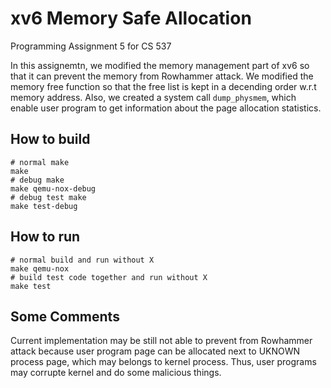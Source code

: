 # xv6 Memory Safe Allocation
Programming Assignment 5 for CS 537

In this assignemtn, we modified the memory management part of xv6 so that it can
prevent the memory from Rowhammer attack. We modified the memory free function 
so that the free list is kept in a decending order w.r.t memory address. Also, 
we created a system call `dump_physmem`, which enable user program to get information
about the page allocation statistics.

## How to build

```shell
# normal make
make
# debug make
make qemu-nox-debug
# debug test make
make test-debug
```

## How to run

```shell
# normal build and run without X
make qemu-nox
# build test code together and run without X
make test
```

## Some Comments

Current implementation may be still not able to prevent from Rowhammer attack 
because user program page can be allocated next to UKNOWN process page, which
may belongs to kernel process. Thus, user programs may corrupte kernel and do 
some malicious things.